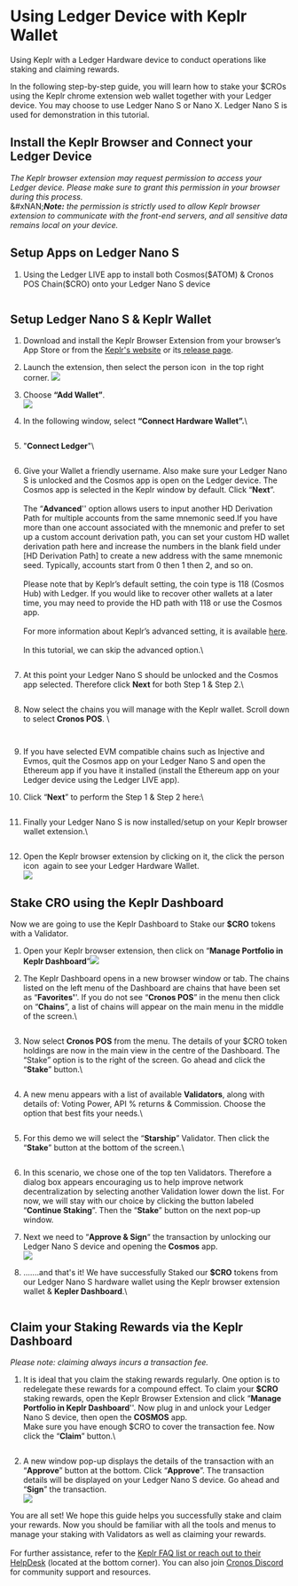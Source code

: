 # Using Ledger Device with Keplr Wallet

Using Keplr with a Ledger Hardware device to conduct operations like staking and claiming rewards.

In the following step-by-step guide, you will learn how to stake your $CROs using the Keplr chrome extension web wallet together with your Ledger device. You may choose to use Ledger Nano S or Nano X. Ledger Nano S is used for demonstration in this tutorial.

## Install the Keplr Browser and Connect your Ledger Device

_The Keplr browser extension may request permission to access your Ledger device. Please make sure to grant this permission in your browser during this process._ \
&#xNAN;_**Note:** the permission is strictly used to allow Keplr browser extension to communicate with the front-end servers, and all sensitive data remains local on your device._

## Setup Apps on Ledger Nano S

1. Using the Ledger LIVE app to install both Cosmos($ATOM) & Cronos POS Chain($CRO) onto your Ledger Nano S device

<figure><img src="https://lh7-us.googleusercontent.com/docsz/AD_4nXdcLpgEDVdx-N-Tfji0jDKjbGSQUa8BI4dVeJTuJCq8WcYDne53854_aL01LufTdXHSo3EhuBPmHj8U7A6pqIF5y9kmEkf5lwvq5VxD_fa-h1Clt40n1zv0u9w0ltOE1ouUiHJcXUDxjWRcHYlgja_XpSw?key=ZYYyxJl6MBH_qHpH6Zjglw" alt=""><figcaption></figcaption></figure>

## Setup Ledger Nano S & Keplr Wallet

1. Download and install the Keplr Browser Extension from your browser’s App Store or from the [Keplr's website](https://www.keplr.app/download) or its[ release page](https://github.com/chainapsis/keplr-extension/releases).&#x20;
2. Launch the extension, then select the person icon <img src="https://lh7-us.googleusercontent.com/docsz/AD_4nXe4IUXiABSHV0JYjmt8wuLbc_HmPmB2LwRmy78y3La6qufaW4KCeQZcdPdMQ3p1sLriBaSWxmPi7VzZ6Z0ywZFSFQUoIcdHRFo9hK5dI74CQIUAI6pPL_shAQCFbCLeQQNSDBofYctp7FmbBtE6SV93LQ?key=ZYYyxJl6MBH_qHpH6Zjglw" alt="" data-size="line"> in the top right corner.  ![](../../.gitbook/assets/image.png)
3. Choose **“Add Wallet”**.  \
   ![](<../../.gitbook/assets/image (1).png>)
4.  In the following window, select **“Connect Hardware Wallet”.**\


    <figure><img src="../../.gitbook/assets/image (2).png" alt=""><figcaption></figcaption></figure>
5.  "**Connect Ledger**"\


    <figure><img src="../../.gitbook/assets/image (3).png" alt=""><figcaption></figcaption></figure>
6.  Give your Wallet a friendly username. Also make sure your Ledger Nano S is unlocked and the Cosmos app is open on the Ledger device. The Cosmos app is selected in the Keplr window by default. Click “**Next**”.\
    &#x20;\
    The “**Advanced**'' option allows users to input another HD Derivation Path for multiple accounts from the same mnemonic seed.If you have more than one account associated with the mnemonic and prefer to set up a custom account derivation path, you can set your custom HD wallet derivation path here and increase the numbers in the blank field under \[HD Derivation Path] to create a new address with the same mnemonic seed. Typically, accounts start from 0 then 1 then 2, and so on. \
    \
    Please note that by Keplr’s default setting, the coin type is 118 (Cosmos Hub) with Ledger. If you would like to recover other wallets at a later time, you may need to provide the HD path with 118 or use the Cosmos app.\
    \
    For more information about Keplr’s advanced setting, it is available [here](https://help.keplr.app/faq).\
    \
    In this tutorial, we can skip the advanced option.\


    <figure><img src="../../.gitbook/assets/image (5).png" alt=""><figcaption></figcaption></figure>
7.  At this point your Ledger Nano S should be unlocked and the Cosmos app selected. Therefore click **Next** for both Step 1 & Step 2.\


    <figure><img src="../../.gitbook/assets/image (6).png" alt=""><figcaption></figcaption></figure>
8.  Now select the chains you will manage with the Keplr wallet. Scroll down to select **Cronos POS**. \


    <figure><img src="../../.gitbook/assets/image (7).png" alt=""><figcaption></figcaption></figure>

    <figure><img src="../../.gitbook/assets/image (8).png" alt=""><figcaption></figcaption></figure>
9. If you have selected EVM compatible chains such as Injective and Evmos, quit the Cosmos app on your Ledger Nano S and open the Ethereum app if you have it installed (install the Ethereum app on your Ledger device using the Ledger LIVE app).
10. Click “**Next**” to perform the Step 1 & Step 2 here:\


    <figure><img src="../../.gitbook/assets/image (10).png" alt=""><figcaption></figcaption></figure>
11. Finally your Ledger Nano S is now installed/setup on your Keplr browser wallet extension.\


    <figure><img src="../../.gitbook/assets/image (11).png" alt=""><figcaption></figcaption></figure>
12. Open the Keplr browser extension by clicking on it, the click the person icon <img src="https://lh7-us.googleusercontent.com/docsz/AD_4nXfO65-wc2YGR58kq8Gec79mvSyQVO0g1dNRsJHAVLFEjiZ1g-Pp3tP7hkTpTTaxKpMtJ7Dj1nUTY2IrpyUUTqk9wdD62LDtO99mqKg8Fr0VbwK8vI7qD3Pt4xqBafy3dGIfAUgTHrcqE3rsNPAVQ-vSxw?key=ZYYyxJl6MBH_qHpH6Zjglw" alt="" data-size="line"> again to see your Ledger Hardware Wallet.\
    ![](<../../.gitbook/assets/image (12).png>)

## Stake CRO using the Keplr Dashboard

Now we are going to use the Keplr Dashboard to Stake our **$CRO** tokens with a Validator.&#x20;

1. Open your Keplr browser extension, then click on “**Manage Portfolio in Keplr Dashboard**”![](<../../.gitbook/assets/image (13).png>)
2.  The Keplr Dashboard opens in a new browser window or tab. The chains listed on the left menu of the Dashboard are chains that have been set as “**Favorites'**'. If you do not see “**Cronos POS**” in the menu then click on “**Chains**”, a list of chains will appear on the main menu in the middle of the screen.\


    <figure><img src="../../.gitbook/assets/image (14).png" alt=""><figcaption></figcaption></figure>
3.  Now select **Cronos POS** from the menu. The details of your $CRO token holdings are now in the main view in the centre of the Dashboard. The “Stake” option is to the right of the screen. Go ahead and click the “**Stake**” button.\


    <figure><img src="../../.gitbook/assets/image (15).png" alt=""><figcaption></figcaption></figure>
4.  A new menu appears with a list of available **Validators**, along with details of: Voting Power, API % returns & Commission. Choose the option that best fits your needs.\


    <figure><img src="../../.gitbook/assets/image (16).png" alt=""><figcaption></figcaption></figure>
5.  For this demo we will select the “**Starship**” Validator. Then click the “**Stake**” button at the bottom of the screen.\


    <figure><img src="../../.gitbook/assets/image (17).png" alt=""><figcaption></figcaption></figure>
6. In this scenario, we chose one of the top ten Validators. Therefore a dialog box appears encouraging us to help improve network decentralization by selecting another Validation lower down the list. For now, we will stay with our choice by clicking the button labeled “**Continue Staking**”. Then the “**Stake**” button on the next pop-up window.&#x20;
7. Next we need to “**Approve & Sign**“ the transaction by unlocking our Ledger Nano S device and opening the **Cosmos** app.\
   ![](<../../.gitbook/assets/image (26).png>)
8.  ..…..and that's it! We have successfully Staked our **$CRO** tokens from our Ledger Nano S hardware wallet using the Keplr browser extension wallet & **Kepler Dashboard**.\


    <figure><img src="../../.gitbook/assets/image (20).png" alt=""><figcaption></figcaption></figure>

##

## Claim your Staking Rewards via the Keplr Dashboard



_Please note: claiming always incurs a transaction fee._

1.  It is ideal that you claim the staking rewards regularly. One option is to redelegate these rewards for a compound effect. To claim your **$CRO** staking rewards, open the Keplr Browser Extension and click “**Manage Portfolio in Keplr Dashboard**''. Now plug in and unlock your Ledger Nano S device, then open the **COSMOS** app.\
    Make sure you have enough $CRO to cover the transaction fee. Now click the “**Claim**” button.\


    <figure><img src="../../.gitbook/assets/image (21).png" alt=""><figcaption></figcaption></figure>
2. A new window pop-up displays the details of the transaction with an “**Approve**” button at the bottom. Click “**Approve**”. The transaction details will be displayed on your Ledger Nano S device. Go ahead and “**Sign**” the transaction.\
   ![](<../../.gitbook/assets/image (22).png>)

You are all set! We hope this guide helps you successfully stake and claim your rewards. Now you should be familiar with all the tools and menus to manage your staking with Validators as well as claiming your rewards.\
\
For further assistance, refer to the [Keplr FAQ list or reach out to their HelpDesk](https://help.keplr.app/faq) (located at the bottom corner). You can also join [Cronos Discord](https://discord.gg/cronos) for community support and resources.
